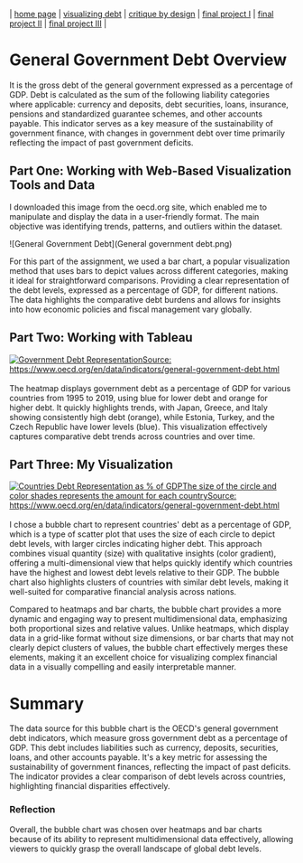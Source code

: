 | [home page](https://dsahil12.github.io/SahilDesai-Portfolio/) | [visualizing debt](visualizing-government-debt) | [critique by design](critique-by-design) | [final project I](final-project-part-one) | [final project II](final-project-part-two) | [final project III](final-project-part-three) |

# General Government Debt Overview

It is the gross debt of the general government expressed as a percentage of GDP. Debt is calculated as the sum of the following liability categories where applicable: currency and deposits, debt securities, loans, insurance, pensions and standardized guarantee schemes, and other accounts payable. This indicator serves as a key measure of the sustainability of government finance, with changes in government debt over time primarily reflecting the impact of past government deficits.

## Part One: Working with Web-Based Visualization Tools and Data

I downloaded this image from the oecd.org site, which enabled me to manipulate and display the data in a user-friendly format. The main objective was identifying trends, patterns, and outliers within the dataset.


![General Government Debt](General government debt.png)

For this part of the assignment, we used a bar chart, a popular visualization method that uses bars to depict values across different categories, making it ideal for straightforward comparisons. Providing a clear representation of the debt levels, expressed as a percentage of GDP, for different nations. The data highlights the comparative debt burdens and allows for insights into how economic policies and fiscal management vary globally.

## Part Two: Working with Tableau

<div class='tableauPlaceholder' id='viz1726003418336' style='position: relative'>
  <noscript>
    <a href='#'>
    <img alt='Government Debt RepresentationSource: https:&#47;&#47;www.oecd.org&#47;en&#47;data&#47;indicators&#47;general-government-debt.html ' src='https:&#47;&#47;public.tableau.com&#47;static&#47;images&#47;Go&#47;GovernmentDebtRepresentationHeatmap&#47;GovernmentDebtRepresentation&#47;1_rss.png' style='border: none' />
    </a>
  </noscript>
  <object class='tableauViz'  style='display:none;'>
      <param name='host_url' value='https%3A%2F%2Fpublic.tableau.com%2F' /> 
    <param name='embed_code_version' value='3' /> 
    <param name='site_root' value='' />
    <param name='name' value='GovernmentDebtRepresentationHeatmap&#47;GovernmentDebtRepresentation' />
    <param name='tabs' value='no' />
    <param name='toolbar' value='yes' />
    <param name='static_image' value='https:&#47;&#47;public.tableau.com&#47;static&#47;images&#47;Go&#47;GovernmentDebtRepresentationHeatmap&#47;GovernmentDebtRepresentation&#47;1.png' /> 
    <param name='animate_transition' value='yes' />
    <param name='display_static_image' value='yes' />
    <param name='display_spinner' value='yes' />
    <param name='display_overlay' value='yes' />
    <param name='display_count' value='yes' />
    <param name='language' value='en-US' />
    <param name='filter' value='publish=yes' />
  </object></div>                
  <script type='text/javascript'>                    
    var divElement = document.getElementById('viz1726003418336');                    
    var vizElement = divElement.getElementsByTagName('object')[0];                    
    vizElement.style.width='100%';vizElement.style.height=(divElement.offsetWidth*0.75)+'px';                    
    var scriptElement = document.createElement('script');                    
    scriptElement.src = 'https://public.tableau.com/javascripts/api/viz_v1.js';                    
    vizElement.parentNode.insertBefore(scriptElement, vizElement);                
  </script>
<br>
The heatmap displays government debt as a percentage of GDP for various countries from 1995 to 2019, using blue for lower debt and orange for higher debt. It quickly highlights trends, with Japan, Greece, and Italy showing consistently high debt (orange), while Estonia, Turkey, and the Czech Republic have lower levels (blue). This visualization effectively captures comparative debt trends across countries and over time.


## Part Three: My Visualization

<div class='tableauPlaceholder' id='viz1726011067335' style='position: relative'>
  <noscript>
    <a href='#'>
      <img alt='Countries Debt Representation as % of GDPThe size of the circle and color shades represents the amount for each countrySource: https:&#47;&#47;www.oecd.org&#47;en&#47;data&#47;indicators&#47;general-government-debt.html ' src='https:&#47;&#47;public.tableau.com&#47;static&#47;images&#47;Co&#47;CountriesDebtRepresentation&#47;CountriesDebtRepresentationasofGDP&#47;1_rss.png' style='border: none' />
    </a>
  </noscript>
  <object class='tableauViz'  style='display:none;'>
    <param name='host_url' value='https%3A%2F%2Fpublic.tableau.com%2F' /> 
    <param name='embed_code_version' value='3' /> <param name='site_root' value='' />
    <param name='name' value='CountriesDebtRepresentation&#47;CountriesDebtRepresentationasofGDP' />
    <param name='tabs' value='no' />
    <param name='toolbar' value='yes' />
    <param name='static_image' value='https:&#47;&#47;public.tableau.com&#47;static&#47;images&#47;Co&#47;CountriesDebtRepresentation&#47;CountriesDebtRepresentationasofGDP&#47;1.png' /> 
    <param name='animate_transition' value='yes' />
    <param name='display_static_image' value='yes' />
    <param name='display_spinner' value='yes' />
    <param name='display_overlay' value='yes' />
    <param name='display_count' value='yes' />
    <param name='language' value='en-US' />
    <param name='filter' value='publish=yes' />
  </object></div>                
  <script type='text/javascript'>                    
    var divElement = document.getElementById('viz1726011067335');                    
    var vizElement = divElement.getElementsByTagName('object')[0];                    
    vizElement.style.width='100%';vizElement.style.height=(divElement.offsetWidth*0.75)+'px';                    
    var scriptElement = document.createElement('script');                    
    scriptElement.src = 'https://public.tableau.com/javascripts/api/viz_v1.js';                    
    vizElement.parentNode.insertBefore(scriptElement, vizElement);                
  </script>
<br>
I chose a bubble chart to represent countries' debt as a percentage of GDP, which is a type of scatter plot that uses the size of each circle to depict debt levels, with larger circles indicating higher debt. This approach combines visual quantity (size) with qualitative insights (color gradient), offering a multi-dimensional view that helps quickly identify which countries have the highest and lowest debt levels relative to their GDP. The bubble chart also highlights clusters of countries with similar debt levels, making it well-suited for comparative financial analysis across nations.

Compared to heatmaps and bar charts, the bubble chart provides a more dynamic and engaging way to present multidimensional data, emphasizing both proportional sizes and relative values. Unlike heatmaps, which display data in a grid-like format without size dimensions, or bar charts that may not clearly depict clusters of values, the bubble chart effectively merges these elements, making it an excellent choice for visualizing complex financial data in a visually compelling and easily interpretable manner.

# Summary
The data source for this bubble chart is the OECD's general government debt indicators, which measure gross government debt as a percentage of GDP. This debt includes liabilities such as currency, deposits, securities, loans, and other accounts payable. It's a key metric for assessing the sustainability of government finances, reflecting the impact of past deficits. The indicator provides a clear comparison of debt levels across countries, highlighting financial disparities effectively.

### Reflection
Overall, the bubble chart was chosen over heatmaps and bar charts because of its ability to represent multidimensional data effectively, allowing viewers to quickly grasp the overall landscape of global debt levels.
